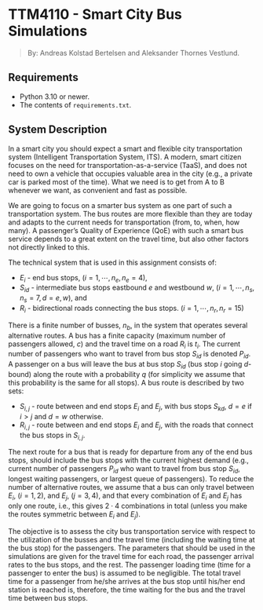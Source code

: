 # TTM4110 - Smart City Bus Simulations

> By: Andreas Kolstad Bertelsen and Aleksander Thornes Vestlund.

## Requirements

- Python 3.10 or newer.
- The contents of `requirements.txt`.

## System Description

In a smart city you should expect a smart and flexible city transportation system (Intelligent Transportation System, ITS).
A modern, smart citizen focuses on the need for transportation-as-a-service (TaaS), and does not need to own a vehicle that occupies valuable area in the city (e.g., a private car is parked most of the time).
What we need is to get from A to B whenever we want, as convenient and fast as possible.

We are going to focus on a smarter bus system as one part of such a transportation system.
The bus routes are more flexible than they are today and adapts to the current needs for transportation (from, to, when, how many).
A passenger’s Quality of Experience (QoE) with such a smart bus service depends to a great extent on the travel time, but also other factors not directly linked to this.

The technical system that is used in this assignment consists of:

- $E_i$ - end bus stops, ($i = 1, \cdots , n_e, n_e = 4$),
- $S_{id}$ - intermediate bus stops eastbound $e$ and westbound $w$, ($i = 1, \cdots , n_s, n_s = 7, d = e, w$), and
- $R_i$ - bidirectional roads connecting the bus stops. ($i = 1, \cdots , n_r, n_r = 15$)

There is a finite number of busses, $n_b$, in the system that operates several alternative routes.
A bus has a finite capacity (maximum number of passengers allowed, $c$) and the travel time on a road $R_i$ is $t_i$.
The current number of passengers who want to travel from bus stop $S_{id}$ is denoted $P_{id}$.
A passenger on a bus will leave the bus at bus stop $S_{id}$ (bus stop $i$ going $d$-bound) along the route with a probability $q$ (for simplicity we assume that this probability is the same for all stops).
A bus route is described by two sets:

- $S_{i,j}$ - route between and end stops $E_i$ and $E_j$, with bus stops $S_{kd}$, $d = e$ if $i > j$ and $d = w$ otherwise.
- $R_{i,j}$ - route between and end stops $E_i$ and $E_j$, with the roads that connect the bus stops in $S_{i,j}$.

The next route for a bus that is ready for departure from any of the end bus stops, should include the bus stops with the current highest demand (e.g., current number of passengers $P_{id}$ who want to travel from bus stop $S_{id}$, longest waiting passengers, or largest queue of passengers).
To reduce the number of alternative routes, we assume that a bus can only travel between $E_i$, ($i = 1, 2$), and $E_j$, ($j = 3, 4$), and that every combination of $E_i$ and $E_j$ has only one route, i.e., this gives $2 \cdot 4$ combinations in total (unless you make the routes symmetric between $E_i$ and $E_j$).

The objective is to assess the city bus transportation service with respect to the utilization of the busses and the travel time (including the waiting time at the bus stop) for the passengers.
The parameters that should be used in the simulations are given for the travel time for each road, the passenger arrival rates to the bus stops, and the rest.
The passenger loading time (time for a passenger to enter the bus) is assumed to be negligible.
The total travel time for a passenger from he/she arrives at the bus stop until his/her end station is reached is, therefore, the time waiting for the bus and the travel time between bus stops.

